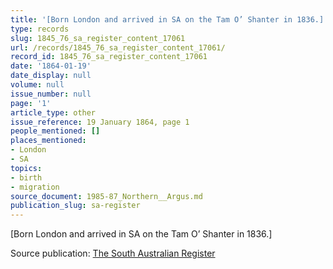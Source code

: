 ```yaml
---
title: '[Born London and arrived in SA on the Tam O’ Shanter in 1836.]'
type: records
slug: 1845_76_sa_register_content_17061
url: /records/1845_76_sa_register_content_17061/
record_id: 1845_76_sa_register_content_17061
date: '1864-01-19'
date_display: null
volume: null
issue_number: null
page: '1'
article_type: other
issue_reference: 19 January 1864, page 1
people_mentioned: []
places_mentioned:
- London
- SA
topics:
- birth
- migration
source_document: 1985-87_Northern__Argus.md
publication_slug: sa-register
---
```


[Born London and arrived in SA on the Tam O’ Shanter in 1836.]

Source publication: [The South Australian Register](/publications/sa-register/)

